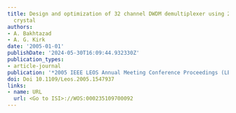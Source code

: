 ```yaml
---
title: Design and optimization of 32 channel DWDM demultiplexer using 2-D slab photonic
  crystal
authors:
- A. Bakhtazad
- A. G. Kirk
date: '2005-01-01'
publishDate: '2024-05-30T16:09:44.932330Z'
publication_types:
- article-journal
publication: '*2005 IEEE LEOS Annual Meeting Conference Proceedings (LEOS)*'
doi: Doi 10.1109/Leos.2005.1547937
links:
- name: URL
  url: <Go to ISI>://WOS:000235109700092
---
```

